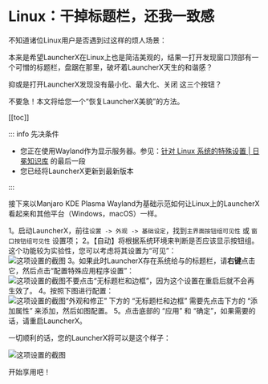 # Linux：干掉标题栏，还我一致感

不知道诸位Linux用户是否遇到过这样的烦人场景：

本来是希望LauncherX在Linux上也是简洁美观的，结果一打开发现窗口顶部有一个可憎的标题栏，盘踞在那里，破坏着LauncherX天生的和谐感？

抑或是打开LauncherX发现没有最小化、最大化、关闭 这三个按钮？

不要急！本文将给您一个“恢复LauncherX美貌”的方法。

[[toc]]

::: info 先决条件

- 您正在使用Wayland作为显示服务器。参见：[针对 Linux 系统的特殊设置 | 日冕知识库](/zhCN/lxguide/startup/perOsSetup/linux) 的最后一段
- 您已经将LauncherX更新到最新版本

:::

接下来以Manjaro KDE Plasma Wayland为基础示范如何让Linux上的LauncherX看起来和其他平台（Windows，macOS）一样。

1。启动LauncherX，前往`设置 -> 外观 -> 基础设定`，找到`主界面按钮组可见性` 或 `窗口按钮组可见性` 设置项；
2。【自动】将根据系统环境来判断是否应该显示按钮组。这个功能较为实验性，您可以考虑将其设置为“可见”：<br>![这项设置的截图](/img/lxguide/killTitleBarLinux/an-optional-manual-operation.png)
3。如果此时LauncherX存在系统给与的标题栏，请**右键**点击它，然后点击“配置特殊应用程序设置”：<br>![这项设置的截图](/img/lxguide/killTitleBarLinux/be-sure-to-config.png)不要点击“无标题栏和边框”，因为这个设置在重启后就不会再生效了。
4。按照下图进行配置：<br>![这项设置的截图](/img/lxguide/killTitleBarLinux/config-forever.png)“外观和修正” 下方的 “无标题栏和边框” 需要先点击下方的 “添加属性” 来添加，然后如图配置。
5。点击底部的 “应用” 和 “确定”，如果需要的话，请重启LauncherX。



一切顺利的话，您的LauncherX将可以是这个样子：

![这项设置的截图](/img/lxguide/killTitleBarLinux/done.png)

开始享用吧！